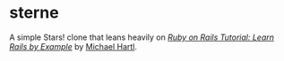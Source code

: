 # sterne

A simple Stars! clone that leans heavily on 
[*Ruby on Rails Tutorial: Learn Rails by Example*](http://railstutorial.org/) 
by [Michael Hartl](http://michaelhartl.com/).
